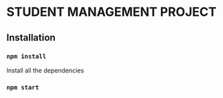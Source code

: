 # STUDENT MANAGEMENT PROJECT

## Installation

### `npm install`

Install all the dependencies

### `npm start`
